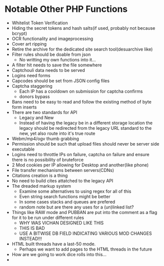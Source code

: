 # Notable Other PHP Functions

- Whitelist Token Verification
- Hiding the secret tokens and hash salts(if used, probably not because bcrypt)
- OCR functionality and imageprocessing
- Cover art ripping
- Retire the archive for the dedicated site search tool(desuarchive like)
- Filter rules should be doable from json
  - No writting my own functions into it...
- A filter hit needs to save the file somewhere
- Captchouli data needs to be served
- Logins need forms 
- Capcodes should be set from JSON config files
- Captcha staggering
  - Each IP has a cooldown on submission for captcha confirms
  - donors bypass
- Bans need to be easy to read and follow the existing method of byte form inserts
- There are two standards for API
  - Legacy and New
  - Instead of having the legacy be in a different storage location the legacy should be redirected from the legacy URL standard to the new, yet also route into it's true route
- Webm/mp4/ogv thumb grabbing
- Permission should be such that upload files should never be server side executable
- Logins need to throttle IPs on failure, captcha on failure and ensure there is no possibility of bruteforce
- 2 Mod cookies per IP allowing for Desktop and another(like phone) 
- File transfer mechanisms between servers(CDNs)
- Citations creation is a thing
- No need to build cites attatched to the legacy API
- The dreaded markup system
  - Examine some alternatives to using regex for all of this
  - Even string search functions might be better
  - In some cases stacks and queues are prefered
  - random note but are there any uses for a (un)linked list?
- Things like RAW mode and PUBBAN are put into the comment as a flag for it to be run under different rules
  - WHY WAS VICHAN DESIGNED LIKE THIS
  - THIS IS BAD
  - USE A BITWISE DB FIELD INDICATING VARIOUS MOD CHANGES INSTEAD!!!   
- HTML built threads have a last-50 mode. 
  - Perhaps we want to add pages to the HTML threads in the future
- How are we going to work dice rolls into this...
- 
